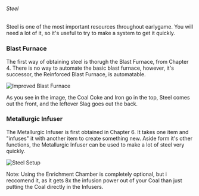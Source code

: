 ###### Steel

Steel is one of the most important resources throughout earlygame. You will need a lot of it, so it's useful to try to make a system to get it quickly.

### Blast Furnace

The first way of obtaining steel is thorugh the Blast Furnace, from Chapter 4. There is no way to automate the basic blast furnace, however, it's successor, the Reinforced Blast Furnace, is automatable.

![Improved Blast Furnace](/assets/blastfurnace.png)

As you see in the image, the Coal Coke and Iron go in the top, Steel comes out the front, and the leftover Slag goes out the back.

### Metallurgic Infuser

The Metallurgic Infuser is first obtained in Chapter 6. It takes one item and "infuses" it with another item to create something new. Aside form it's other functions, the Metallurgic Infuser can be used to make a lot of steel very quickly.

![Steel Setup](/assets/infusionsetup.png)

Note: Using the Enrichment Chamber is completely optional, but i reccomend it, as it gets 8x the infusion power out of your Coal than just putting the Coal directly in the Infusers.